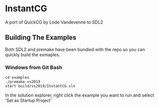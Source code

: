 # InstantCG
A port of QuickCG by Lode Vandevenne to SDL2

## Building The Examples

Both SDL2 and premake have been bundled with the repo so you can quickly build the exmaples.

### Windows from Git Bash

```
cd examples
./premake vs2019
start build/vs2019/InstantCG.sln
```

In the solution explorer, right click the example you want to run and select 'Set as Startup Project'